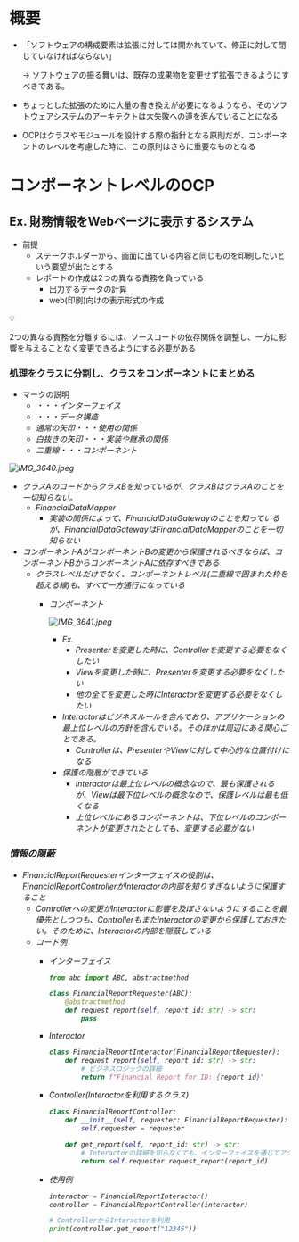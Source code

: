 # 概要

- 「ソフトウェアの構成要素は拡張に対しては開かれていて、修正に対して閉じていなければならない」
    
    → ソフトウェアの振る舞いは、既存の成果物を変更せず拡張できるようにすべきである。
    
- ちょっとした拡張のために大量の書き換えが必要になるようなら、そのソフトウェアシステムのアーキテクトは大失敗への道を進んでいることになる
- OCPはクラスやモジュールを設計する際の指針となる原則だが、コンポーネントのレベルを考慮した時に、この原則はさらに重要なものとなる

# コンポーネントレベルのOCP

## Ex. 財務情報をWebページに表示するシステム

- 前提
    - ステークホルダーから、画面に出ている内容と同じものを印刷したいという要望が出たとする
    - レポートの作成は2つの異なる責務を負っている
        - 出力するデータの計算
        - web(印刷)向けの表示形式の作成

<aside>
💡

2つの異なる責務を分離するには、ソースコードの依存関係を調整し、一方に影響を与えることなく変更できるようにする必要がある

</aside>

### 処理をクラスに分割し、クラスをコンポーネントにまとめる

- マークの説明
    - <I>・・・インターフェイス
    - <DS>・・・データ構造
    - 通常の矢印・・・使用の関係
    - 白抜きの矢印・・・実装や継承の関係
    - 二重線・・・コンポーネント

![IMG_3640.jpeg](https://prod-files-secure.s3.us-west-2.amazonaws.com/42b16988-a5a8-437d-af8b-c8412ee1342b/b6bb89fd-0af6-48b1-b00b-135df3b15cbf/IMG_3640.jpeg)

- クラスAのコードからクラスBを知っているが、クラスBはクラスAのことを一切知らない。
    - FinancialDataMapper
        - 実装の関係によって、FinancialDataGatewayのことを知っているが、FinancialDataGatewayはFinancialDataMapperのことを一切知らない
- コンポーネントAがコンポーネントBの変更から保護されるべきならば、コンポーネントBからコンポーネントAに依存すべきである
    - クラスレベルだけでなく、コンポーネントレベル(二重線で囲まれた枠を超える線)も、すべて一方通行になっている
        - コンポーネント
            
            ![IMG_3641.jpeg](https://prod-files-secure.s3.us-west-2.amazonaws.com/42b16988-a5a8-437d-af8b-c8412ee1342b/d88133d9-51cd-43e5-816e-03b8aad45b9e/IMG_3641.jpeg)
            
            - Ex.
                - Presenterを変更した時に、Controllerを変更する必要をなくしたい
                - Viewを変更した時に、Presenterを変更する必要をなくしたい
                - 他の全てを変更した時にInteractorを変更する必要をなくしたい
            - Interactorはビジネスルールを含んでおり、アプリケーションの最上位レベルの方針を含んでいる。そのほかは周辺にある関心ごとである。
                - Controllerは、PresenterやViewに対して中心的な位置付けになる
            - 保護の階層ができている
                - Interactorは最上位レベルの概念なので、最も保護されるが、Viewは最下位レベルの概念なので、保護レベルは最も低くなる
                - 上位レベルにあるコンポーネントは、下位レベルのコンポーネントが変更されたとしても、変更する必要がない

### 情報の隠蔽

- FinancialReportRequesterインターフェイスの役割は、FinancialReportControllerがInteractorの内部を知りすぎないように保護すること
    - Controllerへの変更がInteractorに影響を及ぼさないようにすることを最優先としつつも、ControllerもまたInteractorの変更から保護しておきたい。そのために、Interactorの内部を隠蔽している
    - コード例
        - インターフェイス
            
            ```python
            from abc import ABC, abstractmethod
            
            class FinancialReportRequester(ABC):
                @abstractmethod
                def request_report(self, report_id: str) -> str:
                    pass
            ```
            
        - Interactor
            
            ```python
            class FinancialReportInteractor(FinancialReportRequester):
                def request_report(self, report_id: str) -> str:
                    # ビジネスロジックの詳細
                    return f"Financial Report for ID: {report_id}"
            ```
            
        - Controller(Interactorを利用するクラス)
            
            ```python
            class FinancialReportController:
                def __init__(self, requester: FinancialReportRequester):
                    self.requester = requester
            
                def get_report(self, report_id: str) -> str:
                    # Interactorの詳細を知らなくても、インターフェイスを通じてアクセス可能
                    return self.requester.request_report(report_id)
            
            ```
            
        - 使用例
            
            ```python
            interactor = FinancialReportInteractor()
            controller = FinancialReportController(interactor)
            
            # ControllerからInteractorを利用
            print(controller.get_report("12345"))
            ```